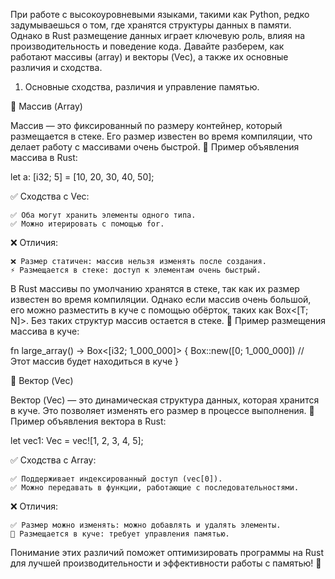 При работе с высокоуровневыми языками, такими как Python, редко задумываешься о том, где хранятся структуры данных в памяти. Однако в Rust размещение данных играет ключевую роль, влияя на производительность и поведение кода. Давайте разберем, как работают массивы (array) и векторы (Vec), а также их основные различия и сходства.

1. Основные сходства, различия и управление памятью. 

🔹 Массив (Array)

Массив — это фиксированный по размеру контейнер, который размещается в стеке. Его размер известен во время компиляции, что делает работу с массивами очень быстрой.
📌 Пример объявления массива в Rust:

let a: [i32; 5] = [10, 20, 30, 40, 50];

✅ Сходства с Vec:

    ✅ Оба могут хранить элементы одного типа.
    ✅ Можно итерировать с помощью for.

❌ Отличия:

    ❌ Размер статичен: массив нельзя изменять после создания.
    ⚡ Размещается в стеке: доступ к элементам очень быстрый.

В Rust массивы по умолчанию хранятся в стеке, так как их размер известен во время компиляции. Однако если массив очень большой, его можно разместить в куче с помощью обёрток, таких как Box<[T; N]>. Без таких структур массив остается в стеке.
📌 Пример размещения массива в куче:

fn large_array() -> Box<[i32; 1_000_000]> {
    Box::new([0; 1_000_000]) // Этот массив будет находиться в куче
}

🔹 Вектор (Vec)

Вектор (Vec) — это динамическая структура данных, которая хранится в куче. Это позволяет изменять его размер в процессе выполнения.
📌 Пример объявления вектора в Rust:

let vec1: Vec<i32> = vec![1, 2, 3, 4, 5];


✅ Сходства с Array:

    ✅ Поддерживает индексированный доступ (vec[0]).
    ✅ Можно передавать в функции, работающие с последовательностями.

❌ Отличия:

    ✅ Размер можно изменять: можно добавлять и удалять элементы.
    🔄 Размещается в куче: требует управления памятью.

Понимание этих различий поможет оптимизировать программы на Rust для лучшей производительности и эффективности работы с памятью! 🚀


